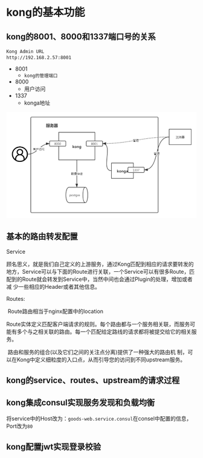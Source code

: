 # kong的基本功能

## kong的8001、8000和1337端口号的关系

````
Kong Admin URL
http://192.168.2.57:8001
````

* 8001
  * `kong的管理端口`
* 8000
  * 用户访问
* 1337
  * konga地址

![](../images/kong-port.png)

## 基本的路由转发配置

Service

顾名思义，就是我们自己定义的上游服务，通过Kong匹配到相应的请求要转发的地方，Service可以与下面的Route进行关联，一个Service可以有很多Route，匹配到的Route就会转发到Service中，当然中间也会通过Plugin的处理，增加或者减 少一些相应的Header或者其他信息。

Routes: 

​	Route路由相当于nginx配置中的location

​	Route实体定义匹配客户端请求的规则。每个路由都与一个服务相关联，而服务可能有多个与之相关联的路由。每一个匹配给定路线的请求都将被提交给它的相关服务。

​	路由和服务的组合(以及它们之间的关注点分离)提供了一种强大的路由机 制，可以在Kong中定义细粒度的入口点，从而引导您的访问到不同upstream服务。

## kong的service、routes、upstream的请求过程

## kong集成consul实现服务发现和负载均衡

将service中的Host改为：`goods-web.service.consul`在consel中配置的信息，Port改为`80`

## kong配置jwt实现登录校验









